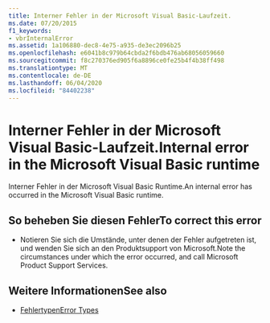 ```yaml
---
title: Interner Fehler in der Microsoft Visual Basic-Laufzeit.
ms.date: 07/20/2015
f1_keywords:
- vbrInternalError
ms.assetid: 1a106880-dec8-4e75-a935-de3ec2096b25
ms.openlocfilehash: e6041b8c979b64cbda2f6bdb476ab68056059660
ms.sourcegitcommit: f8c270376ed905f6a8896ce0fe25b4f4b38ff498
ms.translationtype: MT
ms.contentlocale: de-DE
ms.lasthandoff: 06/04/2020
ms.locfileid: "84402238"
---
```

# <a name="internal-error-in-the-microsoft-visual-basic-runtime"></a><span data-ttu-id="a4cb1-102">Interner Fehler in der Microsoft Visual Basic-Laufzeit.</span><span class="sxs-lookup"><span data-stu-id="a4cb1-102">Internal error in the Microsoft Visual Basic runtime</span></span>
<span data-ttu-id="a4cb1-103">Interner Fehler in der Microsoft Visual Basic Runtime.</span><span class="sxs-lookup"><span data-stu-id="a4cb1-103">An internal error has occurred in the Microsoft Visual Basic runtime.</span></span>  
  
## <a name="to-correct-this-error"></a><span data-ttu-id="a4cb1-104">So beheben Sie diesen Fehler</span><span class="sxs-lookup"><span data-stu-id="a4cb1-104">To correct this error</span></span>  
  
- <span data-ttu-id="a4cb1-105">Notieren Sie sich die Umstände, unter denen der Fehler aufgetreten ist, und wenden Sie sich an den Produktsupport von Microsoft.</span><span class="sxs-lookup"><span data-stu-id="a4cb1-105">Note the circumstances under which the error occurred, and call Microsoft Product Support Services.</span></span>  
  
## <a name="see-also"></a><span data-ttu-id="a4cb1-106">Weitere Informationen</span><span class="sxs-lookup"><span data-stu-id="a4cb1-106">See also</span></span>

- [<span data-ttu-id="a4cb1-107">Fehlertypen</span><span class="sxs-lookup"><span data-stu-id="a4cb1-107">Error Types</span></span>](../programming-guide/language-features/error-types.md)

